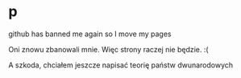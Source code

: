 # p

github has banned me again so I move my pages

Oni znowu zbanowali mnie. Więc strony raczej nie będzie. :(

A szkoda, chciałem jeszcze napisać teorię państw dwunarodowych